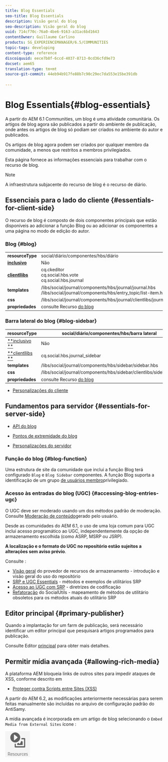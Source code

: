 ```yaml
---
title: Blog Essentials
seo-title: Blog Essentials
description: Visão geral do blog
seo-description: Visão geral do blog
uuid: 714cf70c-76a0-4be6-9163-a31ac6bd1643
contentOwner: Guillaume Carlino
products: SG_EXPERIENCEMANAGER/6.5/COMMUNITIES
topic-tags: developing
content-type: reference
discoiquuid: eece7b8f-6ccd-4037-8713-0cd36cfd9e73
docset: aem65
translation-type: tm+mt
source-git-commit: 44eb94b917fe88b7c90c29ec7da553e15be391db

---
```



# Blog Essentials{#blog-essentials}

A partir do AEM 6.1 Communities, um blog é uma atividade comunitária. Os artigos de blog agora são publicados a partir do ambiente de publicação, onde antes os artigos de blog só podiam ser criados no ambiente do autor e publicados.

Os artigos de blog agora podem ser criados por qualquer membro da comunidade, a menos que restritos a membros privilegiados.

Esta página fornece as informações essenciais para trabalhar com o recurso de blog.

>[!NOTE]
>
>A infraestrutura subjacente do recurso de blog é o recurso de diário.

## Essenciais para o lado do cliente {#essentials-for-client-side}

O recurso de blog é composto de dois componentes principais que estão disponíveis ao adicionar a função [](/help/communities/functions.md#blog-function) Blog ou ao adicionar os componentes a uma página no modo de edição do autor.

### Blog {#blog}

<table>
 <tbody>
  <tr>
   <td> <strong>resourceType</strong></td>
   <td>social/diário/componentes/hbs/diário</td>
  </tr>
  <tr>
   <td> <a href="/help/communities/scf.md#add-or-include-a-communities-component"><strong>inclusivo</strong></a></td>
   <td>Não</td>
  </tr>
  <tr>
   <td> <a href="/help/communities/clientlibs.md"><strong>clientllibs</strong></a></td>
   <td>cq.ckeditor<br /> cq.social.hbs.vote<br /> cq.social.hbs.journal</td>
  </tr>
  <tr>
   <td> <strong>templates</strong></td>
   <td> /libs/social/journal/components/hbs/journal/journal.hbs<br /> /libs/social/journal/components/hbs/entry_topic/list-item.hbs</td>
  </tr>
  <tr>
   <td> <strong>css</strong></td>
   <td> /libs/social/journal/components/hbs/journal/clientlibs/journal.css</td>
  </tr>
  <tr>
   <td><strong> propriedades</strong></td>
   <td>consulte Recurso <a href="/help/communities/blog-feature.md">do blog</a></td>
  </tr>
 </tbody>
</table>

### Barra lateral do blog {#blog-sidebar}

| **resourceType** | social/diário/componentes/hbs/barra lateral |
|---|---|
| [**inclusivo **](/help/communities/scf.md#add-or-include-a-communities-component) | Não |
| [**clientllibs **](/help/communities/clientlibs.md) | cq.social.hbs.journal_sidebar |
| **templates** | /libs/social/journal/components/hbs/sidebar/sidebar.hbs |
| **css** | /libs/social/journal/components/hbs/sidebar/clientlibs/sidebar.css |
| **propriedades** | consulte Recurso [do blog](/help/communities/blog-feature.md) |

* [Personalizações do cliente](/help/communities/client-customize.md)

## Fundamentos para servidor {#essentials-for-server-side}

* [API do blog](https://helpx.adobe.com/experience-manager/6-5/sites/developing/using/reference-materials/javadoc/com/adobe/cq/social/journal/client/api/package-summary.html)

* [Pontos de extremidade do blog](https://helpx.adobe.com/experience-manager/6-5/sites/developing/using/reference-materials/javadoc/com/adobe/cq/social/journal/client/endpoints/package-summary.html)

* [Personalizações do servidor](/help/communities/server-customize.md)

### Função do blog {#blog-function}

Uma estrutura de site da comunidade que inclui a função [](/help/communities/functions.md#blog-function) Blog terá configurado `Blog` e `Blog Sidebar` componentes. A função Blog suporta a identificação de um grupo [de usuários membro](/help/communities/users.md#privileged-members-group)privilegiado.

### Acesso às entradas do blog (UGC) {#accessing-blog-entries-ugc}

O UGC deve ser moderado usando um dos métodos padrão de moderação.
Consulte [Moderação de conteúdo](/help/communities/moderate-ugc.md)gerado pelo usuário.

Desde as comunidades do AEM 6.1, o uso de uma loja [](/help/communities/working-with-srp.md) comum para UGC inclui acesso programático ao UGC, independentemente da opção de armazenamento escolhida (como ASRP, MSRP ou JSRP).

**A localização e o formato do UGC no repositório estão sujeitos a alterações sem aviso prévio**.

Consulte :

* [Visão geral](/help/communities/srp.md) do provedor de recursos de armazenamento - introdução e visão geral do uso do repositório
* [SRP e UGC Essentials](/help/communities/srp-and-ugc.md) - métodos e exemplos de utilitários SRP
* [Acesso ao UGC com SRP](/help/communities/accessing-ugc-with-srp.md) - diretrizes de codificação
* [Refatoração](/help/communities/socialutils.md) do SocialUtils - mapeamento de métodos de utilitário obsoletos para os métodos atuais do utilitário SRP

## Editor principal {#primary-publisher}

Quando a implantação for um farm de publicação, será necessário identificar um editor principal que pesquisará artigos programados para publicação.

Consulte Editor [principal](/help/communities/deploy-communities.md#primary-publisher) para obter mais detalhes.

## Permitir mídia avançada {#allowing-rich-media}

A plataforma AEM bloqueia links de outros sites para impedir ataques de XSS, conforme descrito em

* [Proteger contra Scripts entre Sites (XSS)](/help/sites-developing/security.md#protect-against-cross-site-scripting-xss)

A partir do AEM 6.2, as modificações anteriormente necessárias para serem feitas manualmente são incluídas no arquivo de configuração padrão do AntiSamy.

A mídia avançada é incorporada em um artigo de blog selecionando o `Embed Media from External Sites` ícone :

![chlimage_1-199](assets/chlimage_1-199.png)

